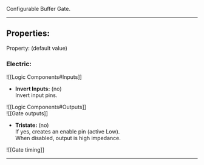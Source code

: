 Configurable Buffer Gate.

---

## Properties:
Property: (default value)

### Electric:
![[Logic Components#Inputs]] <br>
- **Invert Inputs:** (no) <br>
   Invert input pins.<br>

![[Logic Components#Outputs]] <br>
![[Gate outputs]] <br>
- **Tristate:** (no) <br>
   If yes, creates an enable pin (active Low). <br>
   When disabled, output is high impedance.
   
![[Gate timing]] <br>

---

